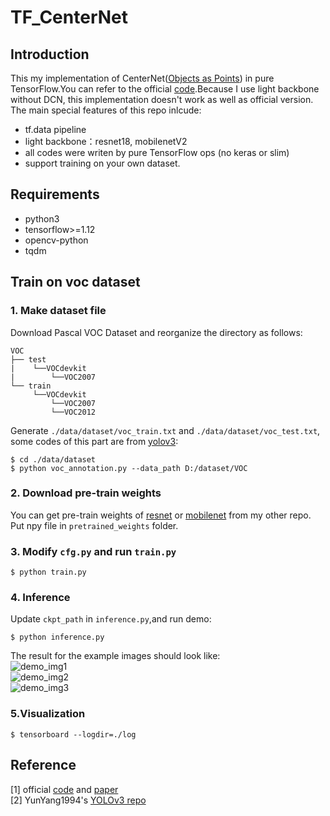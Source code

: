 # TF_CenterNet
## Introduction
This my implementation of CenterNet([Objects as Points](https://arxiv.org/abs/1904.07850)) in pure TensorFlow.You can refer to the official [code](https://github.com/xingyizhou/CenterNet).Because I use light backbone without DCN, this implementation doesn't work as well as official version. The main special features of this repo inlcude:
* tf.data pipeline
* light backbone：resnet18, mobilenetV2
* all codes were writen by pure TensorFlow ops (no keras or slim) 
* support training on your own dataset.

## Requirements
* python3
* tensorflow>=1.12
* opencv-python
* tqdm

## Train on voc dataset

### 1. Make dataset file  
Download Pascal VOC Dataset and reorganize the directory as follows:
```
VOC
├── test
|    └──VOCdevkit
|        └──VOC2007
└── train
     └──VOCdevkit
         └──VOC2007
         └──VOC2012
```
Generate `./data/dataset/voc_train.txt` and `./data/dataset/voc_test.txt`, some codes of this part are from [yolov3](https://github.com/YunYang1994/tensorflow-yolov3/blob/master/scripts/voc_annotation.py):  
```
$ cd ./data/dataset
$ python voc_annotation.py --data_path D:/dataset/VOC
```

### 2. Download pre-train weights  
You can get pre-train weights of [resnet](https://github.com/MioChiu/ResNet_TensorFlow) or [mobilenet](https://github.com/MioChiu/MobileNet_V2_TensorFlow) from my other repo.  Put npy file in `pretrained_weights` folder. 

### 3. Modify `cfg.py` and run `train.py`  
```
$ python train.py
```

### 4. Inference  
Update `ckpt_path` in `inference.py`,and run demo:  
```
$ python inference.py
```
The result for the example images should look like:  
![demo_img1](https://github.com/MioChiu/TF_CenterNet/blob/master/img/1.png)  
![demo_img2](https://github.com/MioChiu/TF_CenterNet/blob/master/img/2.png)  
![demo_img3](https://github.com/MioChiu/TF_CenterNet/blob/master/img/3.png)  

### 5.Visualization
```
$ tensorboard --logdir=./log
```

## Reference
[1] official [code](https://github.com/xingyizhou/CenterNet) and [paper](https://arxiv.org/abs/1904.07850)  
[2] YunYang1994's [YOLOv3 repo](https://github.com/YunYang1994/tensorflow-yolov3)
